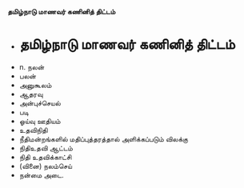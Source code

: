 **தமிழ்நாடு மாணவர் கணினித் திட்டம்**
- # தமிழ்நாடு மாணவர் கணினித் திட்டம்
- n. நலன்
- பலன்
- அனுகூலம்
-  ஆதரவு
- அன்புச்செயல்
- படி
- ஓய்வு ஊதியம்
- உதவிநிதி
- நீதிமன்றங்களில் மதிப்புத்தரத்தால் அளிக்கப்படும் விலக்கு
- நிதிஉதவி ஆட்டம்
- நிதி உதவிக்காட்சி
- (வினை) நலம்செய்
- நன்மை அடை.

